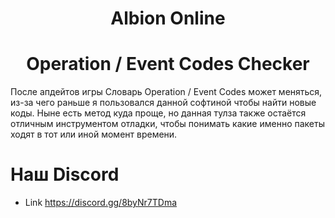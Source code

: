 <div align="center">

# Albion Online
# Operation / Event Codes Checker

</div>

После апдейтов игры Словарь Operation / Event Codes может меняться, из-за чего раньше я пользовался данной софтиной чтобы найти новые коды.
Ныне есть метод куда проще, но данная тулза также остаётся отличным инструментом отладки, чтобы понимать какие именно пакеты ходят в тот или иной момент времени.

# Наш Discord

- Link https://discord.gg/8byNr7TDma
